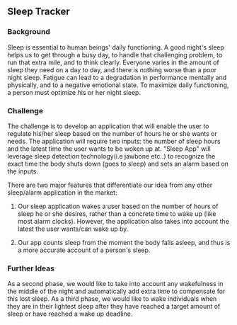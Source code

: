 Sleep Tracker
--------------------

### Background

Sleep is essential to human beings' daily functioning. A good night's sleep helps us to get through a busy day, to handle that challenging problem, to run that extra mile, and to think clearly. Everyone varies in the amount of sleep they need on a day to day, and there is nothing worse than a poor night sleep. Fatigue can lead to a degradation in performance mentally and physically, and to a negative emotional state. To maximize daily functioning, a person must optimize his or her night sleep.

### Challenge

The challenge is to develop an application that will enable the user to regulate his/her sleep based on the number of hours he or she wants or needs. The application will require two inputs: the number of sleep hours and the latest time the user wants to be woken up at. "Sleep App" will leverage  sleep detection technology(i.e jawbone etc..) to recognize the exact time the body shuts down (goes to sleep) and sets an alarm based on the inputs.

There are two major features that differentiate our idea from any other sleep/alarm application in the market:

1. Our sleep application wakes a user based on the number of hours of sleep he or she desires, rather than a concrete time to wake up (like most alarm clocks). However, the application also takes into account the latest the user wants/can wake up by.

2. Our app counts sleep from the moment the body falls asleep, and thus is a more accurate account of a person's sleep.

### Further Ideas

As a second phase, we would like to take into account any wakefulness in the middle of the night and automatically add extra time to compensate for this lost sleep. 
As a third phase, we would like to wake individuals when they are in their lightest sleep after they have reached a target amount of sleep or have reached a wake up deadline. 
